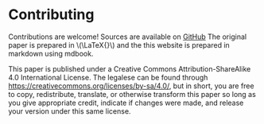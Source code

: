 # Contributing

Contributions are welcome!
Sources are available on
[GitHub](https://github.com/sysprog21/concurrency-primer)
The original paper is prepared in \\(\LaTeX{}\\) and the this website is prepared in markdown using mdbook.

This paper is published under a
Creative Commons Attribution-ShareAlike 4.0 International License.
The legalese can be found through
<https://creativecommons.org/licenses/by-sa/4.0/>,
but in short,
you are free to copy, redistribute, translate, or otherwise transform this paper
so long as you give appropriate credit, indicate if changes were made,
and release your version under this same license.
